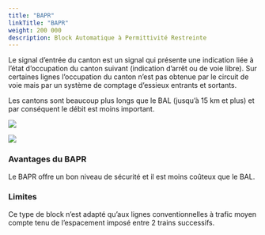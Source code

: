 ```yaml
---
title: "BAPR"
linkTitle: "BAPR"
weight: 200 000
description: Block Automatique à Permittivité Restreinte
---
```


Le signal d’entrée du canton est un signal qui présente une indication liée à l’état d’occupation du canton suivant
(indication d’arrêt ou de voie libre). Sur certaines lignes l’occupation du canton n’est pas obtenue par le circuit de
voie mais par un système de comptage d’essieux entrants et sortants.

Les cantons sont beaucoup plus longs que le BAL (jusqu’à 15 km et plus) et par conséquent le débit est moins important.

![](/images/docs/railway-wiki/signalling/image-081.png)

![](/images/docs/railway-wiki/signalling/image-082.png)

### Avantages du BAPR

Le BAPR offre un bon niveau de sécurité et il est moins coûteux que le BAL.

### Limites

Ce type de block n’est adapté qu’aux lignes conventionnelles à trafic moyen compte tenu de l’espacement imposé entre 2
trains successifs.
